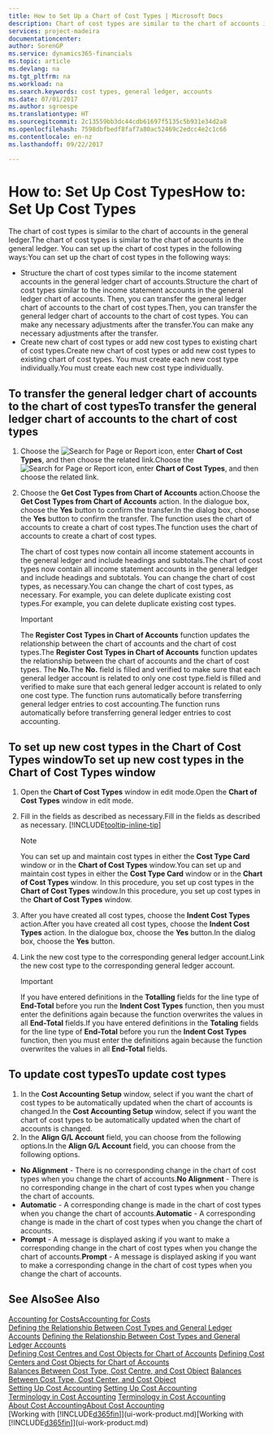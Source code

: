 ```yaml
---
title: How to Set Up a Chart of Cost Types | Microsoft Docs
description: Chart of cost types are similar to the chart of accounts in the general ledger.
services: project-madeira
documentationcenter: 
author: SorenGP
ms.service: dynamics365-financials
ms.topic: article
ms.devlang: na
ms.tgt_pltfrm: na
ms.workload: na
ms.search.keywords: cost types, general ledger, accounts
ms.date: 07/01/2017
ms.author: sgroespe
ms.translationtype: HT
ms.sourcegitcommit: 2c13559bb3dc44cdb61697f5135c5b931e34d2a8
ms.openlocfilehash: 7598dbfbedf8faf7a80ac52469c2edcc4e2c1c66
ms.contentlocale: en-nz
ms.lasthandoff: 09/22/2017

---
```

# <a name="how-to-set-up-cost-types"></a><span data-ttu-id="76412-103">How to: Set Up Cost Types</span><span class="sxs-lookup"><span data-stu-id="76412-103">How to: Set Up Cost Types</span></span>
<span data-ttu-id="76412-104">The chart of cost types is similar to the chart of accounts in the general ledger.</span><span class="sxs-lookup"><span data-stu-id="76412-104">The chart of cost types is similar to the chart of accounts in the general ledger.</span></span> <span data-ttu-id="76412-105">You can set up the chart of cost types in the following ways:</span><span class="sxs-lookup"><span data-stu-id="76412-105">You can set up the chart of cost types in the following ways:</span></span>  

-   <span data-ttu-id="76412-106">Structure the chart of cost types similar to the income statement accounts in the general ledger chart of accounts.</span><span class="sxs-lookup"><span data-stu-id="76412-106">Structure the chart of cost types similar to the income statement accounts in the general ledger chart of accounts.</span></span> <span data-ttu-id="76412-107">Then, you can transfer the general ledger chart of accounts to the chart of cost types.</span><span class="sxs-lookup"><span data-stu-id="76412-107">Then, you can transfer the general ledger chart of accounts to the chart of cost types.</span></span> <span data-ttu-id="76412-108">You can make any necessary adjustments after the transfer.</span><span class="sxs-lookup"><span data-stu-id="76412-108">You can make any necessary adjustments after the transfer.</span></span>  
-   <span data-ttu-id="76412-109">Create new chart of cost types or add new cost types to existing chart of cost types.</span><span class="sxs-lookup"><span data-stu-id="76412-109">Create new chart of cost types or add new cost types to existing chart of cost types.</span></span> <span data-ttu-id="76412-110">You must create each new cost type individually.</span><span class="sxs-lookup"><span data-stu-id="76412-110">You must create each new cost type individually.</span></span>  

## <a name="to-transfer-the-general-ledger-chart-of-accounts-to-the-chart-of-cost-types"></a><span data-ttu-id="76412-111">To transfer the general ledger chart of accounts to the chart of cost types</span><span class="sxs-lookup"><span data-stu-id="76412-111">To transfer the general ledger chart of accounts to the chart of cost types</span></span>  
1.  <span data-ttu-id="76412-112">Choose the ![Search for Page or Report](media/ui-search/search_small.png "Search for Page or Report icon") icon, enter **Chart of Cost Types**, and then choose the related link.</span><span class="sxs-lookup"><span data-stu-id="76412-112">Choose the ![Search for Page or Report](media/ui-search/search_small.png "Search for Page or Report icon") icon, enter **Chart of Cost Types**, and then choose the related link.</span></span>  
2.  <span data-ttu-id="76412-113">Choose the **Get Cost Types from Chart of Accounts** action.</span><span class="sxs-lookup"><span data-stu-id="76412-113">Choose the **Get Cost Types from Chart of Accounts** action.</span></span> <span data-ttu-id="76412-114">In the dialogue box, choose the **Yes** button to confirm the transfer.</span><span class="sxs-lookup"><span data-stu-id="76412-114">In the dialog box, choose the **Yes** button to confirm the transfer.</span></span> <span data-ttu-id="76412-115">The function uses the chart of accounts to create a chart of cost types.</span><span class="sxs-lookup"><span data-stu-id="76412-115">The function uses the chart of accounts to create a chart of cost types.</span></span>  

    <span data-ttu-id="76412-116">The chart of cost types now contain all income statement accounts in the general ledger and include headings and subtotals.</span><span class="sxs-lookup"><span data-stu-id="76412-116">The chart of cost types now contain all income statement accounts in the general ledger and include headings and subtotals.</span></span> <span data-ttu-id="76412-117">You can change the chart of cost types, as necessary.</span><span class="sxs-lookup"><span data-stu-id="76412-117">You can change the chart of cost types, as necessary.</span></span> <span data-ttu-id="76412-118">For example, you can delete duplicate existing cost types.</span><span class="sxs-lookup"><span data-stu-id="76412-118">For example, you can delete duplicate existing cost types.</span></span>  

    > [!IMPORTANT]  
    >  <span data-ttu-id="76412-119">The **Register Cost Types in Chart of Accounts** function updates the relationship between the chart of accounts and the chart of cost types.</span><span class="sxs-lookup"><span data-stu-id="76412-119">The **Register Cost Types in Chart of Accounts** function updates the relationship between the chart of accounts and the chart of cost types.</span></span> <span data-ttu-id="76412-120">The **No.**</span><span class="sxs-lookup"><span data-stu-id="76412-120">The **No.**</span></span> <span data-ttu-id="76412-121">field is filled and verified to make sure that each general ledger account is related to only one cost type.</span><span class="sxs-lookup"><span data-stu-id="76412-121">field is filled and verified to make sure that each general ledger account is related to only one cost type.</span></span> <span data-ttu-id="76412-122">The function runs automatically before transferring general ledger entries to cost accounting.</span><span class="sxs-lookup"><span data-stu-id="76412-122">The function runs automatically before transferring general ledger entries to cost accounting.</span></span>  

## <a name="to-set-up-new-cost-types-in-the-chart-of-cost-types-window"></a><span data-ttu-id="76412-123">To set up new cost types in the Chart of Cost Types window</span><span class="sxs-lookup"><span data-stu-id="76412-123">To set up new cost types in the Chart of Cost Types window</span></span>  
1.  <span data-ttu-id="76412-124">Open the **Chart of Cost Types** window in edit mode.</span><span class="sxs-lookup"><span data-stu-id="76412-124">Open the **Chart of Cost Types** window in edit mode.</span></span>  
2.  <span data-ttu-id="76412-125">Fill in the fields as described as necessary.</span><span class="sxs-lookup"><span data-stu-id="76412-125">Fill in the fields as described as necessary.</span></span> [!INCLUDE[tooltip-inline-tip](includes/tooltip-inline-tip_md.md)]

    > [!NOTE]  
    >  <span data-ttu-id="76412-126">You can set up and maintain cost types in either the **Cost Type Card** window or in the **Chart of Cost Types** window.</span><span class="sxs-lookup"><span data-stu-id="76412-126">You can set up and maintain cost types in either the **Cost Type Card** window or in the **Chart of Cost Types** window.</span></span> <span data-ttu-id="76412-127">In this procedure, you set up cost types in the **Chart of Cost Types** window.</span><span class="sxs-lookup"><span data-stu-id="76412-127">In this procedure, you set up cost types in the **Chart of Cost Types** window.</span></span>

3.  <span data-ttu-id="76412-128">After you have created all cost types, choose the **Indent Cost Types** action.</span><span class="sxs-lookup"><span data-stu-id="76412-128">After you have created all cost types, choose the **Indent Cost Types** action.</span></span> <span data-ttu-id="76412-129">In the dialogue box, choose the **Yes** button.</span><span class="sxs-lookup"><span data-stu-id="76412-129">In the dialog box, choose the **Yes** button.</span></span>  
4.  <span data-ttu-id="76412-130">Link the new cost type to the corresponding general ledger account.</span><span class="sxs-lookup"><span data-stu-id="76412-130">Link the new cost type to the corresponding general ledger account.</span></span>  

    > [!IMPORTANT]  
    >  <span data-ttu-id="76412-131">If you have entered definitions in the **Totalling** fields for the line type of **End-Total** before you run the **Indent Cost Types** function, then you must enter the definitions again because the function overwrites the values in all **End-Total** fields.</span><span class="sxs-lookup"><span data-stu-id="76412-131">If you have entered definitions in the **Totaling** fields for the line type of **End-Total** before you run the **Indent Cost Types** function, then you must enter the definitions again because the function overwrites the values in all **End-Total** fields.</span></span>  

## <a name="to-update-cost-types"></a><span data-ttu-id="76412-132">To update cost types</span><span class="sxs-lookup"><span data-stu-id="76412-132">To update cost types</span></span>  
1.  <span data-ttu-id="76412-133">In the **Cost Accounting Setup** window, select if you want the chart of cost types to be automatically updated when the chart of accounts is changed.</span><span class="sxs-lookup"><span data-stu-id="76412-133">In the **Cost Accounting Setup** window, select if you want the chart of cost types to be automatically updated when the chart of accounts is changed.</span></span>  
2.  <span data-ttu-id="76412-134">In the **Align G/L Account** field, you can choose from the following options.</span><span class="sxs-lookup"><span data-stu-id="76412-134">In the **Align G/L Account** field, you can choose from the following options.</span></span>  

- <span data-ttu-id="76412-135">**No Alignment** - There is no corresponding change in the chart of cost types when you change the chart of accounts.</span><span class="sxs-lookup"><span data-stu-id="76412-135">**No Alignment** - There is no corresponding change in the chart of cost types when you change the chart of accounts.</span></span>  
- <span data-ttu-id="76412-136">**Automatic** - A corresponding change is made in the chart of cost types when you change the chart of accounts.</span><span class="sxs-lookup"><span data-stu-id="76412-136">**Automatic** - A corresponding change is made in the chart of cost types when you change the chart of accounts.</span></span>  
- <span data-ttu-id="76412-137">**Prompt** - A message is displayed asking if you want to make a corresponding change in the chart of cost types when you change the chart of accounts.</span><span class="sxs-lookup"><span data-stu-id="76412-137">**Prompt** - A message is displayed asking if you want to make a corresponding change in the chart of cost types when you change the chart of accounts.</span></span>  

## <a name="see-also"></a><span data-ttu-id="76412-138">See Also</span><span class="sxs-lookup"><span data-stu-id="76412-138">See Also</span></span>  
[<span data-ttu-id="76412-139">Accounting for Costs</span><span class="sxs-lookup"><span data-stu-id="76412-139">Accounting for Costs</span></span>](finance-manage-cost-accounting.md)  
<span data-ttu-id="76412-140">[Defining the Relationship Between Cost Types and General Ledger Accounts](finance-defining-the-relationship-between-cost-types-and-general-ledger-accounts.md) </span><span class="sxs-lookup"><span data-stu-id="76412-140">[Defining the Relationship Between Cost Types and General Ledger Accounts](finance-defining-the-relationship-between-cost-types-and-general-ledger-accounts.md) </span></span>  
<span data-ttu-id="76412-141">[Defining Cost Centres and Cost Objects for Chart of Accounts](finance-defining-cost-centers-and-cost-objects-for-chart-of-accounts.md) </span><span class="sxs-lookup"><span data-stu-id="76412-141">[Defining Cost Centers and Cost Objects for Chart of Accounts](finance-defining-cost-centers-and-cost-objects-for-chart-of-accounts.md) </span></span>  
<span data-ttu-id="76412-142">[Balances Between Cost Type, Cost Centre, and Cost Object](finance-balances-between-cost-type-cost-center-and-cost-object.md) </span><span class="sxs-lookup"><span data-stu-id="76412-142">[Balances Between Cost Type, Cost Center, and Cost Object](finance-balances-between-cost-type-cost-center-and-cost-object.md) </span></span>  
<span data-ttu-id="76412-143">[Setting Up Cost Accounting](finance-set-up-cost-accounting.md) </span><span class="sxs-lookup"><span data-stu-id="76412-143">[Setting Up Cost Accounting](finance-set-up-cost-accounting.md) </span></span>  
<span data-ttu-id="76412-144">[Terminology in Cost Accounting](finance-terminology-in-cost-accounting.md) </span><span class="sxs-lookup"><span data-stu-id="76412-144">[Terminology in Cost Accounting](finance-terminology-in-cost-accounting.md) </span></span>  
[<span data-ttu-id="76412-145">About Cost Accounting</span><span class="sxs-lookup"><span data-stu-id="76412-145">About Cost Accounting</span></span>](finance-about-cost-accounting.md)  
<span data-ttu-id="76412-146">[Working with [!INCLUDE[d365fin](includes/d365fin_md.md)]](ui-work-product.md)</span><span class="sxs-lookup"><span data-stu-id="76412-146">[Working with [!INCLUDE[d365fin](includes/d365fin_md.md)]](ui-work-product.md)</span></span>


